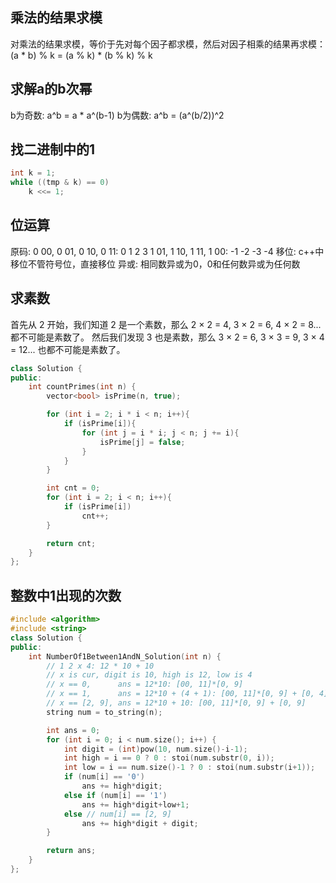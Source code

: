 ## 乘法的结果求模
对乘法的结果求模，等价于先对每个因子都求模，然后对因子相乘的结果再求模：
(a * b) % k = (a % k) * (b % k) % k

## 求解a的b次幂
b为奇数: a^b = a * a^(b-1)
b为偶数: a^b = (a^(b/2))^2

## 找二进制中的1
```c++
int k = 1;
while ((tmp & k) == 0)
    k <<= 1;
```

## 位运算
原码:
    0 00, 0 01, 0 10, 0 11:  0  1  2  3
    1 01, 1 10, 1 11, 1 00: -1 -2 -3 -4
移位:
    c++中移位不管符号位，直接移位
异或:
    相同数异或为0，0和任何数异或为任何数

## 求素数
首先从 2 开始，我们知道 2 是一个素数，那么 2 × 2 = 4, 3 × 2 = 6, 4 × 2 = 8... 都不可能是素数了。
然后我们发现 3 也是素数，那么 3 × 2 = 6, 3 × 3 = 9, 3 × 4 = 12... 也都不可能是素数了。
```c++
class Solution {
public:
    int countPrimes(int n) {
        vector<bool> isPrime(n, true);

        for (int i = 2; i * i < n; i++){
            if (isPrime[i]){
                for (int j = i * i; j < n; j += i){
                    isPrime[j] = false;
                }
            }
        }

        int cnt = 0;
        for (int i = 2; i < n; i++){
            if (isPrime[i])
                cnt++;
        }

        return cnt;
    }
};
```

## 整数中1出现的次数
```c++
#include <algorithm>
#include <string>
class Solution {
public:
    int NumberOf1Between1AndN_Solution(int n) {
        // 1 2 x 4: 12 * 10 + 10
        // x is cur, digit is 10, high is 12, low is 4
        // x == 0,      ans = 12*10: [00, 11]*[0, 9]
        // x == 1,      ans = 12*10 + (4 + 1): [00, 11]*[0, 9] + [0, 4]
        // x == [2, 9], ans = 12*10 + 10: [00, 11]*[0, 9] + [0, 9]
        string num = to_string(n);

        int ans = 0;
        for (int i = 0; i < num.size(); i++) {
            int digit = (int)pow(10, num.size()-i-1);
            int high = i == 0 ? 0 : stoi(num.substr(0, i));
            int low = i == num.size()-1 ? 0 : stoi(num.substr(i+1));
            if (num[i] == '0')
                ans += high*digit;
            else if (num[i] == '1')
                ans += high*digit+low+1;
            else // num[i] == [2, 9]
                ans += high*digit + digit;
        }

        return ans;
    }
};
```





